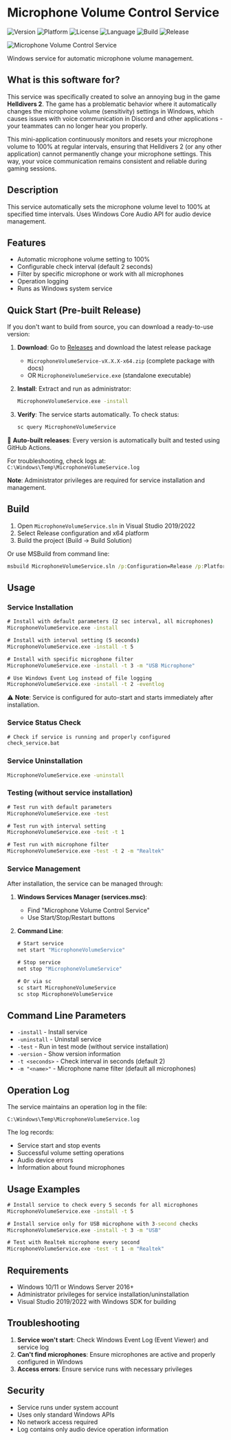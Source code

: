 # Microphone Volume Control Service

![Version](https://img.shields.io/badge/version-1.0.2-blue)
![Platform](https://img.shields.io/badge/platform-Windows-lightgrey)
![License](https://img.shields.io/badge/license-MIT-green)
![Language](https://img.shields.io/badge/language-C++-blue)
![Build](https://github.com/[username]/[repo]/workflows/Build%20and%20Release/badge.svg)
![Release](https://img.shields.io/github/v/release/[username]/[repo])

![Microphone Volume Control Service](assets/img_1.png)

Windows service for automatic microphone volume management.

## What is this software for?

This service was specifically created to solve an annoying bug in the game **Helldivers 2**. The game has a problematic behavior where it automatically changes the microphone volume (sensitivity) settings in Windows, which causes issues with voice communication in Discord and other applications - your teammates can no longer hear you properly.

This mini-application continuously monitors and resets your microphone volume to 100% at regular intervals, ensuring that Helldivers 2 (or any other application) cannot permanently change your microphone settings. This way, your voice communication remains consistent and reliable during gaming sessions.

## Description

This service automatically sets the microphone volume level to 100% at specified time intervals. Uses Windows Core Audio API for audio device management.

## Features

- Automatic microphone volume setting to 100%
- Configurable check interval (default 2 seconds)
- Filter by specific microphone or work with all microphones
- Operation logging
- Runs as Windows system service

## Quick Start (Pre-built Release)

If you don't want to build from source, you can download a ready-to-use version:

1. **Download**: Go to [Releases](../../releases) and download the latest release package
   - `MicrophoneVolumeService-vX.X.X-x64.zip` (complete package with docs)
   - OR `MicrophoneVolumeService.exe` (standalone executable)

2. **Install**: Extract and run as administrator:
   ```cmd
   MicrophoneVolumeService.exe -install
   ```
3. **Verify**: The service starts automatically. To check status:
   ```cmd
   sc query MicrophoneVolumeService
   ```

🤖 **Auto-built releases**: Every version is automatically built and tested using GitHub Actions.

For troubleshooting, check logs at: `C:\Windows\Temp\MicrophoneVolumeService.log`

**Note**: Administrator privileges are required for service installation and management.

## Build

1. Open `MicrophoneVolumeService.sln` in Visual Studio 2019/2022
2. Select Release configuration and x64 platform
3. Build the project (Build -> Build Solution)

Or use MSBuild from command line:

```cmd
msbuild MicrophoneVolumeService.sln /p:Configuration=Release /p:Platform=x64
```

## Usage

### Service Installation

```cmd
# Install with default parameters (2 sec interval, all microphones)
MicrophoneVolumeService.exe -install

# Install with interval setting (5 seconds)
MicrophoneVolumeService.exe -install -t 5

# Install with specific microphone filter
MicrophoneVolumeService.exe -install -t 3 -m "USB Microphone"

# Use Windows Event Log instead of file logging
MicrophoneVolumeService.exe -install -t 2 -eventlog
```

⚠️ **Note**: Service is configured for auto-start and starts immediately after installation.

### Service Status Check

```cmd
# Check if service is running and properly configured
check_service.bat
```

### Service Uninstallation

```cmd
MicrophoneVolumeService.exe -uninstall
```

### Testing (without service installation)

```cmd
# Test run with default parameters
MicrophoneVolumeService.exe -test

# Test run with interval setting
MicrophoneVolumeService.exe -test -t 1

# Test run with microphone filter
MicrophoneVolumeService.exe -test -t 2 -m "Realtek"
```

### Service Management

After installation, the service can be managed through:

1. **Windows Services Manager (services.msc)**:

   - Find "Microphone Volume Control Service"
   - Use Start/Stop/Restart buttons

2. **Command Line**:

   ```cmd
   # Start service
   net start "MicrophoneVolumeService"

   # Stop service
   net stop "MicrophoneVolumeService"

   # Or via sc
   sc start MicrophoneVolumeService
   sc stop MicrophoneVolumeService
   ```

## Command Line Parameters

- `-install` - Install service
- `-uninstall` - Uninstall service
- `-test` - Run in test mode (without service installation)
- `-version` - Show version information
- `-t <seconds>` - Check interval in seconds (default 2)
- `-m "<name>"` - Microphone name filter (default all microphones)

## Operation Log

The service maintains an operation log in the file:

```
C:\Windows\Temp\MicrophoneVolumeService.log
```

The log records:

- Service start and stop events
- Successful volume setting operations
- Audio device errors
- Information about found microphones

## Usage Examples

```cmd
# Install service to check every 5 seconds for all microphones
MicrophoneVolumeService.exe -install -t 5

# Install service only for USB microphone with 3-second checks
MicrophoneVolumeService.exe -install -t 3 -m "USB"

# Test with Realtek microphone every second
MicrophoneVolumeService.exe -test -t 1 -m "Realtek"
```

## Requirements

- Windows 10/11 or Windows Server 2016+
- Administrator privileges for service installation/uninstallation
- Visual Studio 2019/2022 with Windows SDK for building

## Troubleshooting

1. **Service won't start**: Check Windows Event Log (Event Viewer) and service log
2. **Can't find microphones**: Ensure microphones are active and properly configured in Windows
3. **Access errors**: Ensure service runs with necessary privileges

## Security

- Service runs under system account
- Uses only standard Windows APIs
- No network access required
- Log contains only audio device operation information
